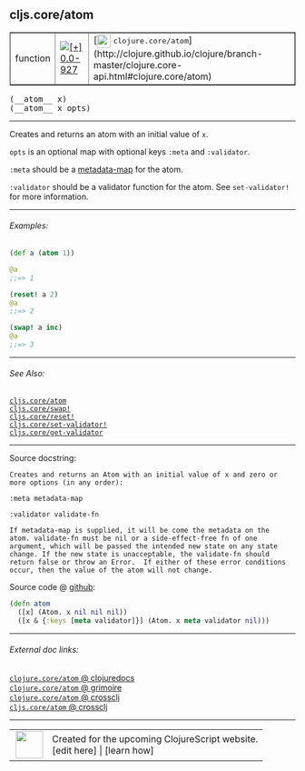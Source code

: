## cljs.core/atom



 <table border="1">
<tr>
<td>function</td>
<td><a href="https://github.com/cljsinfo/cljs-api-docs/tree/0.0-927"><img valign="middle" alt="[+] 0.0-927" title="Added in 0.0-927" src="https://img.shields.io/badge/+-0.0--927-lightgrey.svg"></a> </td>
<td>
[<img height="24px" valign="middle" src="http://i.imgur.com/1GjPKvB.png"> <samp>clojure.core/atom</samp>](http://clojure.github.io/clojure/branch-master/clojure.core-api.html#clojure.core/atom)
</td>
</tr>
</table>


 <samp>
(__atom__ x)<br>
</samp>
 <samp>
(__atom__ x opts)<br>
</samp>

---

Creates and returns an atom with an initial value of `x`.

`opts` is an optional map with optional keys `:meta` and `:validator`.

`:meta` should be a [metadata-map](http://clojure.org/metadata) for the atom.

`:validator` should be a validator function for the atom. See `set-validator!`
for more information.



---

###### Examples:

```clj
(def a (atom 1))

@a
;;=> 1

(reset! a 2)
@a
;;=> 2

(swap! a inc)
@a
;;=> 3
```



---

###### See Also:

[`cljs.core/atom`](../cljs.core/atom.md)<br>
[`cljs.core/swap!`](../cljs.core/swapBANG.md)<br>
[`cljs.core/reset!`](../cljs.core/resetBANG.md)<br>
[`cljs.core/set-validator!`](../cljs.core/set-validatorBANG.md)<br>
[`cljs.core/get-validator`](../cljs.core/get-validator.md)<br>

---


Source docstring:

```
Creates and returns an Atom with an initial value of x and zero or
more options (in any order):

:meta metadata-map

:validator validate-fn

If metadata-map is supplied, it will be come the metadata on the
atom. validate-fn must be nil or a side-effect-free fn of one
argument, which will be passed the intended new state on any state
change. If the new state is unacceptable, the validate-fn should
return false or throw an Error.  If either of these error conditions
occur, then the value of the atom will not change.
```


Source code @ [github](https://github.com/clojure/clojurescript/blob/r2644/src/cljs/cljs/core.cljs#L3433-L3448):

```clj
(defn atom
  ([x] (Atom. x nil nil nil))
  ([x & {:keys [meta validator]}] (Atom. x meta validator nil)))
```

<!--
Repo - tag - source tree - lines:

 <pre>
clojurescript @ r2644
└── src
    └── cljs
        └── cljs
            └── <ins>[core.cljs:3433-3448](https://github.com/clojure/clojurescript/blob/r2644/src/cljs/cljs/core.cljs#L3433-L3448)</ins>
</pre>

-->

---



###### External doc links:

[`clojure.core/atom` @ clojuredocs](http://clojuredocs.org/clojure.core/atom)<br>
[`clojure.core/atom` @ grimoire](http://conj.io/store/v1/org.clojure/clojure/1.7.0-beta3/clj/clojure.core/atom/)<br>
[`clojure.core/atom` @ crossclj](http://crossclj.info/fun/clojure.core/atom.html)<br>
[`cljs.core/atom` @ crossclj](http://crossclj.info/fun/cljs.core.cljs/atom.html)<br>

---

 <table>
<tr><td>
<img valign="middle" align="right" width="48px" src="http://i.imgur.com/Hi20huC.png">
</td><td>
Created for the upcoming ClojureScript website.<br>
[edit here] | [learn how]
</td></tr></table>

[edit here]:https://github.com/cljsinfo/cljs-api-docs/blob/master/cljsdoc/cljs.core/atom.cljsdoc
[learn how]:https://github.com/cljsinfo/cljs-api-docs/wiki/cljsdoc-files

<!--

This information was too distracting to show to readers, but I'll leave it
commented here since it is helpful to:

- pretty-print the data used to generate this document
- and show how to retrieve that data



The API data for this symbol:

```clj
{:description "Creates and returns an atom with an initial value of `x`.\n\n`opts` is an optional map with optional keys `:meta` and `:validator`.\n\n`:meta` should be a [metadata-map](http://clojure.org/metadata) for the atom.\n\n`:validator` should be a validator function for the atom. See `set-validator!`\nfor more information.",
 :ns "cljs.core",
 :name "atom",
 :signature ["[x]" "[x opts]"],
 :history [["+" "0.0-927"]],
 :type "function",
 :related ["cljs.core/atom"
           "cljs.core/swap!"
           "cljs.core/reset!"
           "cljs.core/set-validator!"
           "cljs.core/get-validator"],
 :full-name-encode "cljs.core/atom",
 :source {:code "(defn atom\n  ([x] (Atom. x nil nil nil))\n  ([x & {:keys [meta validator]}] (Atom. x meta validator nil)))",
          :title "Source code",
          :repo "clojurescript",
          :tag "r2644",
          :filename "src/cljs/cljs/core.cljs",
          :lines [3433 3448]},
 :examples [{:id "e6a38a",
             :content "```clj\n(def a (atom 1))\n\n@a\n;;=> 1\n\n(reset! a 2)\n@a\n;;=> 2\n\n(swap! a inc)\n@a\n;;=> 3\n```"}],
 :full-name "cljs.core/atom",
 :clj-symbol "clojure.core/atom",
 :docstring "Creates and returns an Atom with an initial value of x and zero or\nmore options (in any order):\n\n:meta metadata-map\n\n:validator validate-fn\n\nIf metadata-map is supplied, it will be come the metadata on the\natom. validate-fn must be nil or a side-effect-free fn of one\nargument, which will be passed the intended new state on any state\nchange. If the new state is unacceptable, the validate-fn should\nreturn false or throw an Error.  If either of these error conditions\noccur, then the value of the atom will not change."}

```

Retrieve the API data for this symbol:

```clj
;; from Clojure REPL
(require '[clojure.edn :as edn])
(-> (slurp "https://raw.githubusercontent.com/cljsinfo/cljs-api-docs/catalog/cljs-api.edn")
    (edn/read-string)
    (get-in [:symbols "cljs.core/atom"]))
```

-->
